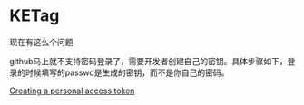 # KETag
现在有这么个问题

github马上就不支持密码登录了，需要开发者创建自己的密钥。具体步骤如下，登录的时候填写的passwd是生成的密钥，而不是你自己的密码。

[Creating a personal access token](https://docs.github.com/en/github/authenticating-to-github/creating-a-personal-access-token)
